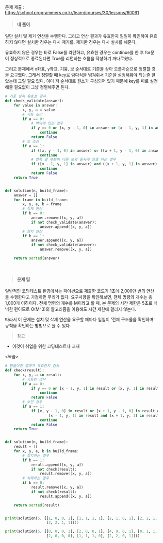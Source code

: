 문제 제출 : https://school.programmers.co.kr/learn/courses/30/lessons/60061

> #### 내 풀이

일단 설치 및 제거 연산을 수행한다. 그리고 연산 결과가 유효한지 일일이 확인하여 유효하지 않다면 설치한 경우는 다시 제거를, 제거한 경우는 다시 설치를 해준다.

유효하지 않은 경우는 바로 False를 리턴하고, 유효한 경우는 continue를 한 후 for문이 정상적으로 종료된다면 True를 리턴하는 흐름을 작성하기 까다로웠다.

그리고 문제에서 x좌표, y좌표, 기둥, 보 순서대로 기준을 삼아 오름차순으로 정렬할 것을 요구했다. 그래서 정렬할 때 key로 람다식을 넘겨줘서 기준을 설정해줘야 되는줄 알았는데 그럴 필요 없다. 이미 저 순서대로
원소가 구성되어 있기 때문에 key를 따로 설정해줄 필요없이 그냥 정렬해주면 된다.

```python
# 기둥 설치 유효성 검사
def check_validate(answer):
    for value in answer:
        x, y, a = value
        # 기둥 조건
        if a == 0:
            # 바닥에 있는 경우
            if y == 0 or [x, y - 1, 0] in answer or [x - 1, y, 1] in answer or ([x, y, 1] in answer):
                continue
            return False
        # 보 조건
        if a == 1:
            if ([x, y - 1, 0] in answer) or ([x + 1, y - 1, 0] in answer):
                continue
            # 양쪽 끝 부분이 다른 보와 동시에 연결 되는 경우
            if ([x - 1, y, 1] in answer) and ([x + 1, y, 1] in answer):
                continue
            return False
    return True


def solution(n, build_frame):
    answer = []
    for frame in build_frame:
        x, y, a, b = frame
        # 삭제 연산
        if b == 0:
            answer.remove([x, y, a])
            if not check_validate(answer):
                answer.append([x, y, a])
        # 설치 연산
        if b == 1:
            answer.append([x, y, a])
            if not check_validate(answer):
                answer.remove([x, y, a])

    return sorted(answer)
```

<br/>

> #### 문제 팁

일반적인 코딩테스트 환경에서는 파이썬으로 제출한 코드가 1초에 2,000만 번의 연산을 수행한다고 가정하면 무리가 없다.
요구사항을 확인해보면, 전체 명령의 개수는 총 1,000개 이하이다. 전체 명령의 개수를 M이라고 할 때, 본 문제의 시간 제한은 5초로 넉넉한 편이므로 O(M^3)의 알고리즘을 이용해도 시간 제한에 걸리지 않는다.

따라서 이 문제는 설치 및 삭제 연산을 요구할 때마다 일일이 '전체 구조물을 확인하며' 규칙을 확인하는 방법으로 풀 수 있다.

> 참고

- 이것이 취업을 위한 코딩테스트다 교재

<복습>

```python
# 만들어진 결과가 유효한지 검사
def check(result):
    for x, y, a in result:
        # 기둥인 경우
        if a == 0:
            if y == 0 or [x - 1, y, 1] in result or [x, y, 1] in result or [x, y - 1, 0] in result:
                continue
            return False
        # 보인 경우
        if a == 1:
            if [x, y - 1, 0] in result or [x + 1, y - 1, 0] in result or (
                    [x - 1, y, 1] in result and [x + 1, y, 1] in result):
                continue
            return False
    return True


def solution(n, build_frame):
    result = []
    for x, y, a, b in build_frame:
        # 설치하는 경우
        if b == 1:
            result.append([x, y, a])
            if not check(result):
                result.remove([x, y, a])
        # 삭제하는 경우
        if b == 0:
            result.remove([x, y, a])
            if not check(result):
                result.append([x, y, a])

    return sorted(result)


print(solution(5, [[1, 0, 0, 1], [1, 1, 1, 1], [2, 1, 0, 1], [2, 2, 1, 1], [5, 0, 0, 1], [5, 1, 0, 1], [4, 2, 1, 1],
                   [3, 2, 1, 1]]))

print(solution(5, [[0, 0, 0, 1], [2, 0, 0, 1], [4, 0, 0, 1], [0, 1, 1, 1], [1, 1, 1, 1], [2, 1, 1, 1], [3, 1, 1, 1],
                   [2, 0, 0, 0], [1, 1, 1, 0], [2, 2, 0, 1]]))

```